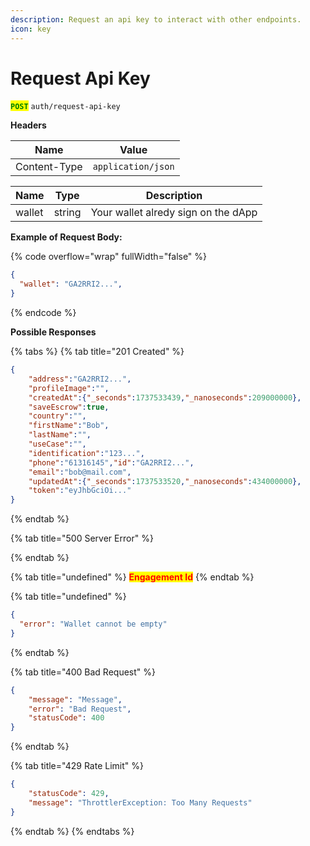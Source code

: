 ```yaml
---
description: Request an api key to interact with other endpoints.
icon: key
---
```


# Request Api Key

<mark style="color:green;">**`POST`**</mark> `auth/request-api-key`

**Headers**

| Name         | Value              |
| ------------ | ------------------ |
| Content-Type | `application/json` |

| Name   | Type   | Description                         |
| ------ | ------ | ----------------------------------- |
| wallet | string | Your wallet alredy sign on the dApp |

**Example of Request Body:**

{% code overflow="wrap" fullWidth="false" %}
```json
{
  "wallet": "GA2RRI2...",
}
```
{% endcode %}

**Possible Responses**

{% tabs %}
{% tab title="201 Created" %}
```json
{
    "address":"GA2RRI2...",
    "profileImage":"",
    "createdAt":{"_seconds":1737533439,"_nanoseconds":209000000},
    "saveEscrow":true,
    "country":"",
    "firstName":"Bob",
    "lastName":"",
    "useCase":"",
    "identification":"123...",
    "phone":"61316145","id":"GA2RRI2...",
    "email":"bob@mail.com",
    "updatedAt":{"_seconds":1737533520,"_nanoseconds":434000000},
    "token":"eyJhbGciOi..."
}
```
{% endtab %}

{% tab title="500 Server Error" %}

{% endtab %}

{% tab title="undefined" %}
<mark style="color:red;">**Engagement Id**</mark>
{% endtab %}

{% tab title="undefined" %}
```json
{
  "error": "Wallet cannot be empty"
}
```
{% endtab %}

{% tab title="400 Bad Request" %}
```json
{
    "message": "Message",
    "error": "Bad Request",
    "statusCode": 400
}
```
{% endtab %}

{% tab title="429 Rate Limit" %}
```json
{
    "statusCode": 429,
    "message": "ThrottlerException: Too Many Requests"
}
```
{% endtab %}
{% endtabs %}
